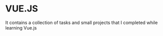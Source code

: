 # VUE.JS
It contains a collection of tasks and small projects that I completed while learning Vue.js
